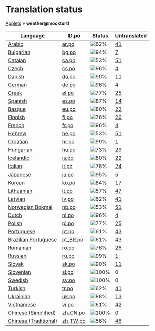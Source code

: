 <h1>Translation status</h1>
<p>
  <a href="tables/README.md">Applets</a> &#187; <b>weather@mockturtl</b>
</p>

<table>
  <thead>
    <tr>
      <th>
        <a href="#" id="language">Language</a>
      </th>
      <th>
        <a href="#" id="idpo">ID.po</a>
      </th>
      <th>
        <a href="#" id="status">Status</a>
      </th>
      <th>
        <a href="#" id="untranslated">Untranslated</a>
      </th>
    </tr>
  </thead>
  <tbody>
    <tr>
      <td class="language" data-value="Arabic">
        <a href="tables/ar.md">Arabic</a>
      </td>
      <td class="idpo" data-value="ar">
        <a href="po/weather@mockturtl/ar.po">ar.po</a>
      </td>
      <td class="status" data-value="62">
        <img src="http://progressed.io/bar/62" alt="62%" />
      </td>
      <td class="untranslated" data-value="41">
        <a href="po/weather@mockturtl/_ar.po">41</a>
      </td>
    </tr>
    <tr>
      <td class="language" data-value="Bulgarian">
        <a href="tables/bg.md">Bulgarian</a>
      </td>
      <td class="idpo" data-value="bg">
        <a href="po/weather@mockturtl/bg.po">bg.po</a>
      </td>
      <td class="status" data-value="94">
        <img src="http://progressed.io/bar/94" alt="94%" />
      </td>
      <td class="untranslated" data-value="7">
        <a href="po/weather@mockturtl/_bg.po">7</a>
      </td>
    </tr>
    <tr>
      <td class="language" data-value="Catalan">
        <a href="tables/ca.md">Catalan</a>
      </td>
      <td class="idpo" data-value="ca">
        <a href="po/weather@mockturtl/ca.po">ca.po</a>
      </td>
      <td class="status" data-value="53">
        <img src="http://progressed.io/bar/53" alt="53%" />
      </td>
      <td class="untranslated" data-value="51">
        <a href="po/weather@mockturtl/_ca.po">51</a>
      </td>
    </tr>
    <tr>
      <td class="language" data-value="Czech">
        <a href="tables/cs.md">Czech</a>
      </td>
      <td class="idpo" data-value="cs">
        <a href="po/weather@mockturtl/cs.po">cs.po</a>
      </td>
      <td class="status" data-value="96">
        <img src="http://progressed.io/bar/96" alt="96%" />
      </td>
      <td class="untranslated" data-value="4">
        <a href="po/weather@mockturtl/_cs.po">4</a>
      </td>
    </tr>
    <tr>
      <td class="language" data-value="Danish">
        <a href="tables/da.md">Danish</a>
      </td>
      <td class="idpo" data-value="da">
        <a href="po/weather@mockturtl/da.po">da.po</a>
      </td>
      <td class="status" data-value="90">
        <img src="http://progressed.io/bar/90" alt="90%" />
      </td>
      <td class="untranslated" data-value="11">
        <a href="po/weather@mockturtl/_da.po">11</a>
      </td>
    </tr>
    <tr>
      <td class="language" data-value="German">
        <a href="tables/de.md">German</a>
      </td>
      <td class="idpo" data-value="de">
        <a href="po/weather@mockturtl/de.po">de.po</a>
      </td>
      <td class="status" data-value="96">
        <img src="http://progressed.io/bar/96" alt="96%" />
      </td>
      <td class="untranslated" data-value="4">
        <a href="po/weather@mockturtl/_de.po">4</a>
      </td>
    </tr>
    <tr>
      <td class="language" data-value="Greek">
        <a href="tables/el.md">Greek</a>
      </td>
      <td class="idpo" data-value="el">
        <a href="po/weather@mockturtl/el.po">el.po</a>
      </td>
      <td class="status" data-value="77">
        <img src="http://progressed.io/bar/77" alt="77%" />
      </td>
      <td class="untranslated" data-value="25">
        <a href="po/weather@mockturtl/_el.po">25</a>
      </td>
    </tr>
    <tr>
      <td class="language" data-value="Spanish">
        <a href="tables/es.md">Spanish</a>
      </td>
      <td class="idpo" data-value="es">
        <a href="po/weather@mockturtl/es.po">es.po</a>
      </td>
      <td class="status" data-value="87">
        <img src="http://progressed.io/bar/87" alt="87%" />
      </td>
      <td class="untranslated" data-value="14">
        <a href="po/weather@mockturtl/_es.po">14</a>
      </td>
    </tr>
    <tr>
      <td class="language" data-value="Basque">
        <a href="tables/eu.md">Basque</a>
      </td>
      <td class="idpo" data-value="eu">
        <a href="po/weather@mockturtl/eu.po">eu.po</a>
      </td>
      <td class="status" data-value="80">
        <img src="http://progressed.io/bar/80" alt="80%" />
      </td>
      <td class="untranslated" data-value="22">
        <a href="po/weather@mockturtl/_eu.po">22</a>
      </td>
    </tr>
    <tr>
      <td class="language" data-value="Finnish">
        <a href="tables/fi.md">Finnish</a>
      </td>
      <td class="idpo" data-value="fi">
        <a href="po/weather@mockturtl/fi.po">fi.po</a>
      </td>
      <td class="status" data-value="76">
        <img src="http://progressed.io/bar/76" alt="76%" />
      </td>
      <td class="untranslated" data-value="26">
        <a href="po/weather@mockturtl/_fi.po">26</a>
      </td>
    </tr>
    <tr>
      <td class="language" data-value="French">
        <a href="tables/fr.md">French</a>
      </td>
      <td class="idpo" data-value="fr">
        <a href="po/weather@mockturtl/fr.po">fr.po</a>
      </td>
      <td class="status" data-value="96">
        <img src="http://progressed.io/bar/96" alt="96%" />
      </td>
      <td class="untranslated" data-value="4">
        <a href="po/weather@mockturtl/_fr.po">4</a>
      </td>
    </tr>
    <tr>
      <td class="language" data-value="Hebrew">
        <a href="tables/he.md">Hebrew</a>
      </td>
      <td class="idpo" data-value="he">
        <a href="po/weather@mockturtl/he.po">he.po</a>
      </td>
      <td class="status" data-value="53">
        <img src="http://progressed.io/bar/53" alt="53%" />
      </td>
      <td class="untranslated" data-value="51">
        <a href="po/weather@mockturtl/_he.po">51</a>
      </td>
    </tr>
    <tr>
      <td class="language" data-value="Croatian">
        <a href="tables/hr.md">Croatian</a>
      </td>
      <td class="idpo" data-value="hr">
        <a href="po/weather@mockturtl/hr.po">hr.po</a>
      </td>
      <td class="status" data-value="99">
        <img src="http://progressed.io/bar/99" alt="99%" />
      </td>
      <td class="untranslated" data-value="1">
        <a href="po/weather@mockturtl/_hr.po">1</a>
      </td>
    </tr>
    <tr>
      <td class="language" data-value="Hungarian">
        <a href="tables/hu.md">Hungarian</a>
      </td>
      <td class="idpo" data-value="hu">
        <a href="po/weather@mockturtl/hu.po">hu.po</a>
      </td>
      <td class="status" data-value="73">
        <img src="http://progressed.io/bar/73" alt="73%" />
      </td>
      <td class="untranslated" data-value="29">
        <a href="po/weather@mockturtl/_hu.po">29</a>
      </td>
    </tr>
    <tr>
      <td class="language" data-value="Icelandic">
        <a href="tables/is.md">Icelandic</a>
      </td>
      <td class="idpo" data-value="is">
        <a href="po/weather@mockturtl/is.po">is.po</a>
      </td>
      <td class="status" data-value="80">
        <img src="http://progressed.io/bar/80" alt="80%" />
      </td>
      <td class="untranslated" data-value="22">
        <a href="po/weather@mockturtl/_is.po">22</a>
      </td>
    </tr>
    <tr>
      <td class="language" data-value="Italian">
        <a href="tables/it.md">Italian</a>
      </td>
      <td class="idpo" data-value="it">
        <a href="po/weather@mockturtl/it.po">it.po</a>
      </td>
      <td class="status" data-value="78">
        <img src="http://progressed.io/bar/78" alt="78%" />
      </td>
      <td class="untranslated" data-value="24">
        <a href="po/weather@mockturtl/_it.po">24</a>
      </td>
    </tr>
    <tr>
      <td class="language" data-value="Japanese">
        <a href="tables/ja.md">Japanese</a>
      </td>
      <td class="idpo" data-value="ja">
        <a href="po/weather@mockturtl/ja.po">ja.po</a>
      </td>
      <td class="status" data-value="95">
        <img src="http://progressed.io/bar/95" alt="95%" />
      </td>
      <td class="untranslated" data-value="5">
        <a href="po/weather@mockturtl/_ja.po">5</a>
      </td>
    </tr>
    <tr>
      <td class="language" data-value="Korean">
        <a href="tables/ko.md">Korean</a>
      </td>
      <td class="idpo" data-value="ko">
        <a href="po/weather@mockturtl/ko.po">ko.po</a>
      </td>
      <td class="status" data-value="84">
        <img src="http://progressed.io/bar/84" alt="84%" />
      </td>
      <td class="untranslated" data-value="17">
        <a href="po/weather@mockturtl/_ko.po">17</a>
      </td>
    </tr>
    <tr>
      <td class="language" data-value="Lithuanian">
        <a href="tables/lt.md">Lithuanian</a>
      </td>
      <td class="idpo" data-value="lt">
        <a href="po/weather@mockturtl/lt.po">lt.po</a>
      </td>
      <td class="status" data-value="57">
        <img src="http://progressed.io/bar/57" alt="57%" />
      </td>
      <td class="untranslated" data-value="47">
        <a href="po/weather@mockturtl/_lt.po">47</a>
      </td>
    </tr>
    <tr>
      <td class="language" data-value="Latvian">
        <a href="tables/lv.md">Latvian</a>
      </td>
      <td class="idpo" data-value="lv">
        <a href="po/weather@mockturtl/lv.po">lv.po</a>
      </td>
      <td class="status" data-value="62">
        <img src="http://progressed.io/bar/62" alt="62%" />
      </td>
      <td class="untranslated" data-value="41">
        <a href="po/weather@mockturtl/_lv.po">41</a>
      </td>
    </tr>
    <tr>
      <td class="language" data-value="Norwegian Bokmal">
        <a href="tables/nb.md">Norwegian Bokmal</a>
      </td>
      <td class="idpo" data-value="nb">
        <a href="po/weather@mockturtl/nb.po">nb.po</a>
      </td>
      <td class="status" data-value="53">
        <img src="http://progressed.io/bar/53" alt="53%" />
      </td>
      <td class="untranslated" data-value="51">
        <a href="po/weather@mockturtl/_nb.po">51</a>
      </td>
    </tr>
    <tr>
      <td class="language" data-value="Dutch">
        <a href="tables/nl.md">Dutch</a>
      </td>
      <td class="idpo" data-value="nl">
        <a href="po/weather@mockturtl/nl.po">nl.po</a>
      </td>
      <td class="status" data-value="96">
        <img src="http://progressed.io/bar/96" alt="96%" />
      </td>
      <td class="untranslated" data-value="4">
        <a href="po/weather@mockturtl/_nl.po">4</a>
      </td>
    </tr>
    <tr>
      <td class="language" data-value="Polish">
        <a href="tables/pl.md">Polish</a>
      </td>
      <td class="idpo" data-value="pl">
        <a href="po/weather@mockturtl/pl.po">pl.po</a>
      </td>
      <td class="status" data-value="77">
        <img src="http://progressed.io/bar/77" alt="77%" />
      </td>
      <td class="untranslated" data-value="25">
        <a href="po/weather@mockturtl/_pl.po">25</a>
      </td>
    </tr>
    <tr>
      <td class="language" data-value="Portuguese">
        <a href="tables/pt.md">Portuguese</a>
      </td>
      <td class="idpo" data-value="pt">
        <a href="po/weather@mockturtl/pt.po">pt.po</a>
      </td>
      <td class="status" data-value="61">
        <img src="http://progressed.io/bar/61" alt="61%" />
      </td>
      <td class="untranslated" data-value="43">
        <a href="po/weather@mockturtl/_pt.po">43</a>
      </td>
    </tr>
    <tr>
      <td class="language" data-value="Brazilian Portuguese">
        <a href="tables/pt_BR.md">Brazilian Portuguese</a>
      </td>
      <td class="idpo" data-value="pt_BR">
        <a href="po/weather@mockturtl/pt_BR.po">pt_BR.po</a>
      </td>
      <td class="status" data-value="61">
        <img src="http://progressed.io/bar/61" alt="61%" />
      </td>
      <td class="untranslated" data-value="43">
        <a href="po/weather@mockturtl/_pt_BR.po">43</a>
      </td>
    </tr>
    <tr>
      <td class="language" data-value="Romanian">
        <a href="tables/ro.md">Romanian</a>
      </td>
      <td class="idpo" data-value="ro">
        <a href="po/weather@mockturtl/ro.po">ro.po</a>
      </td>
      <td class="status" data-value="76">
        <img src="http://progressed.io/bar/76" alt="76%" />
      </td>
      <td class="untranslated" data-value="26">
        <a href="po/weather@mockturtl/_ro.po">26</a>
      </td>
    </tr>
    <tr>
      <td class="language" data-value="Russian">
        <a href="tables/ru.md">Russian</a>
      </td>
      <td class="idpo" data-value="ru">
        <a href="po/weather@mockturtl/ru.po">ru.po</a>
      </td>
      <td class="status" data-value="99">
        <img src="http://progressed.io/bar/99" alt="99%" />
      </td>
      <td class="untranslated" data-value="1">
        <a href="po/weather@mockturtl/_ru.po">1</a>
      </td>
    </tr>
    <tr>
      <td class="language" data-value="Slovak">
        <a href="tables/sk.md">Slovak</a>
      </td>
      <td class="idpo" data-value="sk">
        <a href="po/weather@mockturtl/sk.po">sk.po</a>
      </td>
      <td class="status" data-value="90">
        <img src="http://progressed.io/bar/90" alt="90%" />
      </td>
      <td class="untranslated" data-value="11">
        <a href="po/weather@mockturtl/_sk.po">11</a>
      </td>
    </tr>
    <tr>
      <td class="language" data-value="Slovenian">
        <a href="tables/sl.md">Slovenian</a>
      </td>
      <td class="idpo" data-value="sl">
        <a href="po/weather@mockturtl/sl.po">sl.po</a>
      </td>
      <td class="status" data-value="100">
        <img src="http://progressed.io/bar/100" alt="100%" />
      </td>
      <td class="untranslated" data-value="0">
        0
      </td>
    </tr>
    <tr>
      <td class="language" data-value="Swedish">
        <a href="tables/sv.md">Swedish</a>
      </td>
      <td class="idpo" data-value="sv">
        <a href="po/weather@mockturtl/sv.po">sv.po</a>
      </td>
      <td class="status" data-value="100">
        <img src="http://progressed.io/bar/100" alt="100%" />
      </td>
      <td class="untranslated" data-value="0">
        0
      </td>
    </tr>
    <tr>
      <td class="language" data-value="Turkish">
        <a href="tables/tr.md">Turkish</a>
      </td>
      <td class="idpo" data-value="tr">
        <a href="po/weather@mockturtl/tr.po">tr.po</a>
      </td>
      <td class="status" data-value="62">
        <img src="http://progressed.io/bar/62" alt="62%" />
      </td>
      <td class="untranslated" data-value="41">
        <a href="po/weather@mockturtl/_tr.po">41</a>
      </td>
    </tr>
    <tr>
      <td class="language" data-value="Ukrainian">
        <a href="tables/uk.md">Ukrainian</a>
      </td>
      <td class="idpo" data-value="uk">
        <a href="po/weather@mockturtl/uk.po">uk.po</a>
      </td>
      <td class="status" data-value="88">
        <img src="http://progressed.io/bar/88" alt="88%" />
      </td>
      <td class="untranslated" data-value="13">
        <a href="po/weather@mockturtl/_uk.po">13</a>
      </td>
    </tr>
    <tr>
      <td class="language" data-value="Vietnamese">
        <a href="tables/vi.md">Vietnamese</a>
      </td>
      <td class="idpo" data-value="vi">
        <a href="po/weather@mockturtl/vi.po">vi.po</a>
      </td>
      <td class="status" data-value="61">
        <img src="http://progressed.io/bar/61" alt="61%" />
      </td>
      <td class="untranslated" data-value="42">
        <a href="po/weather@mockturtl/_vi.po">42</a>
      </td>
    </tr>
    <tr>
      <td class="language" data-value="Chinese (Simplified)">
        <a href="tables/zh_CN.md">Chinese (Simplified)</a>
      </td>
      <td class="idpo" data-value="zh_CN">
        <a href="po/weather@mockturtl/zh_CN.po">zh_CN.po</a>
      </td>
      <td class="status" data-value="100">
        <img src="http://progressed.io/bar/100" alt="100%" />
      </td>
      <td class="untranslated" data-value="0">
        0
      </td>
    </tr>
    <tr>
      <td class="language" data-value="Chinese (Traditional)">
        <a href="tables/zh_TW.md">Chinese (Traditional)</a>
      </td>
      <td class="idpo" data-value="zh_TW">
        <a href="po/weather@mockturtl/zh_TW.po">zh_TW.po</a>
      </td>
      <td class="status" data-value="56">
        <img src="http://progressed.io/bar/56" alt="56%" />
      </td>
      <td class="untranslated" data-value="48">
        <a href="po/weather@mockturtl/_zh_TW.po">48</a>
      </td>
    </tr>
  </tbody>
</table>

